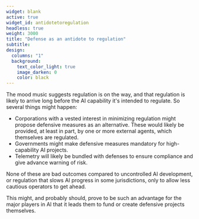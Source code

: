```yaml
---
widget: blank
active: true
widget_id: antidotetoregulation
headless: true
weight: 3000
title: "Defense as an antidote to regulation"
subtitle:
design:
  columns: "1"
  background:
    text_color_light: true
    image_darken: 0
    color: black
---
```


The mood music suggests regulation is on the way, and that regulation is likely to arrive long before the AI capability it's intended to regulate.  So several things might happen:

 - Corporations with a vested interest in minimizing regulation might propose defensive measures as an alternative.  These would likely be provided, at least in part, by one or more external agents, which themselves are regulated.
 - Governments might make defensive measures mandatory for high-capability AI projects.
 - Telemetry will likely be bundled with defenses to ensure compliance and give advance warning of risk.

None of these are bad outcomes compared to uncontrolled AI development, or regulation that slows AI progress in some jurisdictions, only to allow less cautious operators to get ahead.

This might, and probably should, prove to be such an advantage for the major players in AI that it leads them to fund or create defensive projects themselves.
